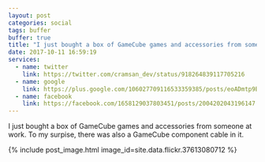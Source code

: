 ```yaml
---
layout: post
categories: social
tags: buffer
buffer: true
title: "I just bought a box of GameCube games and accessories from someone at work. To my surpise, there was also a GameCube component cable in it."
date: 2017-10-11 16:59:19
services: 
  - name: twitter
    link: https://twitter.com/cramsan_dev/status/918264839117705216
  - name: google
    link: https://plus.google.com/106027709116533359385/posts/eoADmtp9Bcd
  - name: facebook
    link: https://facebook.com/1658129037803451/posts/2004202043196147
---
```

I just bought a box of GameCube games and accessories from someone at work. To my surpise, there was also a GameCube component cable in it.

{% include post_image.html image_id=site.data.flickr.37613080712 %}
